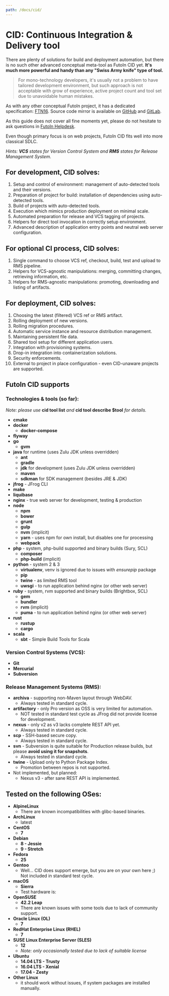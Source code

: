 ```yaml
---
path: /docs/cid/
---
```


# CID: Continuous Integration & Delivery tool

There are plenty of solutions for build and deployment automation, but there
is no such other advanced conceptual meta-tool as FutoIn CID yet. **It's much more
powerful and handy than any "Swiss Army knife" type of tool.**

> For mono-technology developers, it's usually not a problem to have tailored
development environment, but such approach is not acceptable with grow of
experience, active project count and tool set due to unavoidable human mistakes.

As with any other conceptual FutoIn project, it has a dedicated specification: [FTN16][].
Source code mirror is available on [GitHub](https://github.com/futoin/cid-tool) and
[GitLab](https://gitlab.com/futoin/cid-tool).

As this guide does not cover all fine moments yet, please do not hesitate to ask questions in
[FutoIn Helpdesk](https://github.com/futoin/helpdesk).

Even though primary focus is on web projects, FutoIn CID fits well into more classical SDLC.

*Hints: <strong>VCS</strong> states for Version Control System and <strong>RMS</strong> states for Release Management System.*

[FTN16]: https://specs.futoin.org/final/preview/ftn16_cid_tool.html

## For **development**, CID solves:

1. Setup and control of environment: management of auto-detected tools and their versions.
1. Preparation of project for build: installation of dependencies using auto-detected tools.
1. Build of projects with auto-detected tools.
1. Execution which mimics production deployment on minimal scale.
1. Automated preparation for release and VCS tagging of projects.
1. Helpers for direct tool invocation in correctly setup environment.
1. Advanced description of application entry points and neutral web server configuration.

## For optional **CI** process, CID solves:

1. Single command to choose VCS ref, checkout, build, test and upload to RMS pipeline.
1. Helpers for VCS-agnostic manipulations: merging, committing changes, retrieving information, etc.
1. Helpers for RMS-agnostic manipulations: promoting, downloading and listing of artifacts.

## For **deployment**, CID solves:

1. Choosing the latest (filtered) VCS ref or RMS artifact.
1. Rolling deployment of new versions.
1. Rolling migration procedures.
1. Automatic service instance and resource distribution management.
1. Maintaining persistent file data.
1. Shared tool setup for different application users.
1. Integration with provisioning systems.
1. Drop-in integration into containerization solutions.
1. Security enforcements.
1. External to project in place configuration - even CID-unaware projects are supported.


## FutoIn CID supports

### Technologies & tools (so far):

*Note: please use* **cid tool list** *and* **cid tool describe $tool** *for details.*

* **cmake**
* **docker**
  - **docker-compose**
* **flyway**
* **go**
  - **gvm**
* **java** for runtime (uses Zulu JDK unless overridden)
  - **ant**
  - **gradle**
  - **jdk** for development (uses Zulu JDK unless overridden)
  - **maven**
  - **sdkman** for SDK management (besides JRE & JDK)
* **jfrog** - JFrog CLI
* **make**
* **liquibase**
* **nginx** - true web server for development, testing & production
* **node**
  - **npm**
  - **bower**
  - **grunt**
  - **gulp**
  - **nvm** (implicit)
  - **yarn** - uses npm for own install, but disables one for processing
  - **webpack**
* **php** - system, php-build supported and binary builds (Sury, SCL)
  - **composer**
  - **php-build** (implicit)
* **python** - system 2 & 3
  - **virtualenv**, venv is ignored due to issues with *ensurepip* package
  - **pip**
  - **twine** - as limited RMS tool
  - **uwsgi** - to run application behind nginx (or other web server)
* **ruby** - system, rvm supported and binary builds (Brightbox, SCL)
  - **gem**
  - **bundler**
  - **rvm** (implicit)
  - **puma** - to run application behind nginx (or other web server)
* **rust**
  - **rustup**
  - **cargo**
* **scala**
  - **sbt** - Simple Build Tools for Scala


### Version Control Systems (VCS):

* **Git**
* **Mercurial**
* **Subversion**


### Release Management Systems (RMS):

- **archiva** - supporting non-Maven layout through WebDAV.
  - Always tested in standard cycle.
- **artifactory** - only Pro version as OSS is very limited for automation.
  - NOT tested in standard test cycle as JFrog did not provide license for development.
- **nexus** - only v2 as v3 lacks complete REST API yet.
  - Always tested in standard cycle.
- **scp** - SSH-based secure copy.
  - Always tested in standard cycle.
- **svn** - Subversion is quite suitable for Production release builds,
  but please **avoid using it for snapshots**.
  - Always tested in standard cycle.
- **twine** - Upload only to Python Package Index.
  - Promotion between repos is not supported.
- Not implemented, but planned:
  - Nexus v3 - after sane REST API is implemented.

## Tested on the following OSes:

* **AlpineLinux**
  - There are known incompatibilities with glibc-based binaries.
* **ArchLinux**
  - latest
* **CentOS**
  - **7**
* **Debian**
  - **8 - Jessie**
  - **9 - Stretch**
* **Fedora**
  - **25**
* **Gentoo**
  - Well... CID does support emerge, but you are on your own here ;)
    Not included in standard test cycle.
* **macOS**
  - **Sierra**
  - Test hardware is:
* **OpenSUSE**
  - **42.2 Leap**
  - There are known issues with some tools due to lack of community support.
* **Oracle Linux (OL)**
  - **7**
* **RedHat Enterprise Linux (RHEL)**
  - **7**
* **SUSE Linux Enterprise Server (SLES)**
  - **12**
  - *Note: only occasionally tested due to lack of suitable license*
* **Ubuntu**
  - **14.04 LTS - Trusty**
  - **16.04 LTS - Xenial**
  - **17.04 - Zesty**    
* **Other Linux**
  - it should work without issues, if system packages are installed manually.

